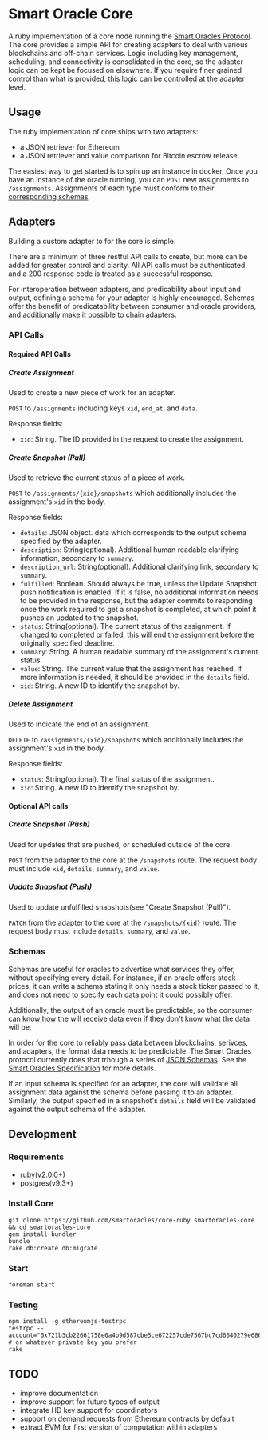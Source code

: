 # Smart Oracle Core

A ruby implementation of a core node running the [Smart Oracles Protocol](https://github.com/pivotal/vim-config/commits/master). The core provides a simple API for creating adapters to deal with various blockchains and off-chain services. Logic including key management, scheduling, and connectivity is consolidated in the core, so the adapter logic can be kept be focused on elsewhere. If you require finer grained control than what is provided, this logic can be controlled at the adapter level.

## Usage

The ruby implementation of core ships with two adapters:
- a JSON retriever for Ethereum
- a JSON retriever and value comparison for Bitcoin escrow release

The easiest way to get started is to spin up an instance in docker. Once you have an instance of the oracle running, you can `POST` new assignments to `/assignments`. Assignments of each type must conform to their [corresponding schemas](https://github.com/smartoracles/core-ruby/tree/develop/lib/assets/schemas).

## Adapters

Building a custom adapter to for the core is simple.

There are a minimum of three restful API calls to create, but more can be added for greater control and clarity. All API calls must be authenticated, and a 200 response code is treated as a successful response.

For interoperation between adapters, and predicability about input and output, defining a schema for your adapter is highly encouraged. Schemas offer the benefit of predicatability between consumer and oracle providers, and additionally make it possible to chain adapters.

### API Calls

#### Required API Calls

##### Create Assignment

Used to create a new piece of work for an adapter.

`POST` to `/assignments` including keys `xid`, `end_at`, and `data`.

Response fields:
  - `xid`: String. The ID provided in the request to create the assignment.

##### Create Snapshot (Pull)

Used to retrieve the current status of a piece of work.

`POST` to `/assignments/{xid}/snapshots` which additionally includes the assignment's `xid` in the body.

Response fields:
  - `details`: JSON object. data which corresponds to the output schema specified by the adapter.
  - `description`: String(optional). Additional human readable clarifying information, secondary to `summary`.
  - `description_url`: String(optional). Additional clarifying link, secondary to `summary`.
  - `fulfilled`: Boolean. Should always be true, unless the Update Snapshot push notification is enabled. If it is false, no additional information needs to be provided in the response, but the adapter commits to responding once the work required to get a snapshot is completed, at which point it pushes an updated to the snapshot.
  - `status`: String(optional). The current status of the assignment. If changed to completed or failed, this will end the assignment before the originally specified deadline.
  - `summary`: String. A human readable summary of the assignment's current status.
  - `value`: String. The current value that the assignment has reached. If more information is needed, it should be provided in the `details` field.
  - `xid`: String. A new ID to identify the snapshot by.

##### Delete Assignment

Used to indicate the end of an assignment.

`DELETE` to `/assignments/{xid}/snapshots` which additionally includes the assignment's `xid` in the body.

Response fields:
  - `status`: String(optional). The final status of the assignment.
  - `xid`: String. A new ID to identify the snapshot by.

#### Optional API calls

##### Create Snapshot (Push)

Used for updates that are pushed, or scheduled outside of the core.

`POST` from the adapter to the core at the `/snapshots` route. The request body must include `xid`, `details`, `summary`, and `value`.

##### Update Snapshot (Push)

Used to update unfulfilled snapshots(see "Create Snapshot (Pull)").

`PATCH` from the adapter to the core at the `/snapshots/{xid}` route. The request body must include `details`, `summary`, and `value`.

### Schemas

Schemas are useful for oracles to advertise what services they offer, without specifying every detail. For instance, if an oracle offers stock prices, it can write a schema stating it only needs a stock ticker passed to it, and does not need to specify each data point it could possibly offer.

Additionally, the output of an oracle must be predictable, so the consumer can know how the will receive data even if they don't know what the data will be.

In order for the core to reliably pass data between blockchains, serivces, and adapters, the format data needs to be predictable. The Smart Oracles protocol currently does that trhough a series of [JSON Schemas](http://json-schema.org/). See the [Smart Oracles Specification](https://github.com/smartoracles/spec) for more details.

If an input schema is specified for an adapter, the core will validate all assignment data against the schema before passing it to an adapter. Similarly, the output specified in a snapshot's `details` field will be validated against the output schema of the adapter.


## Development

### Requirements

- ruby(v2.0.0+)
- postgres(v9.3+)

### Install Core

```
git clone https://github.com/smartoracles/core-ruby smartoracles-core && cd smartoracles-core
gem install bundler
bundle
rake db:create db:migrate
```

### Start
```
foreman start
```

### Testing
```
npm install -g ethereumjs-testrpc
testrpc --account="0x721b3cb22661758e0a4b9d587cbe5ce672257cde7567bc7cd6640279e686391a,10000000000000000000000000" # or whatever private key you prefer
rake
```

## TODO
- improve documentation
- improve support for future types of output
- integrate HD key support for coordinators
- support on demand requests from Ethereum contracts by default
- extract EVM for first version of computation within adapters
